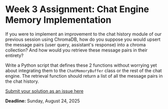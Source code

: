 # Week 3 Assignment: Chat Engine Memory Implementation

If you were to implement an improvement to the chat history module of our previous session using ChromaDB, how do you suppose you  would upsert the message pairs (user query, assistant's response) into a chroma collection? And how would you retrieve these message pairs in their entirety?

Write a Python script that defines these 2 functions without worrying yet about integrating them to the `ChatMemoryBuffer` class or the rest of the chat engine. The retrieval function should return a list of all the message pairs in the chat history.

[Submit your solution as an issue here](https://github.com/aisummerofcode/aisoc-season-2/issues/new/choose)

**Deadline:** Sunday, August 24, 2025